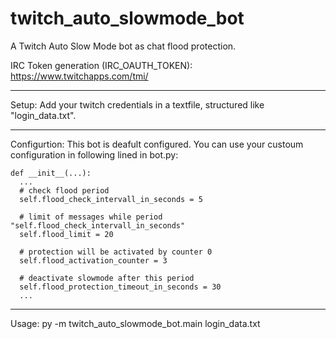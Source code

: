 # twitch_auto_slowmode_bot
A Twitch Auto Slow Mode bot as chat flood protection.


IRC Token generation (IRC_OAUTH_TOKEN): https://www.twitchapps.com/tmi/

____
Setup:  Add your twitch credentials in a textfile, structured like "login_data.txt".
____
Configurtion:
This bot is deafult configured. You can use your custoum configuration in following lined in bot.py:
```
def __init__(...):
  ...
  # check flood period
  self.flood_check_intervall_in_seconds = 5

  # limit of messages while period "self.flood_check_intervall_in_seconds"
  self.flood_limit = 20

  # protection will be activated by counter 0
  self.flood_activation_counter = 3

  # deactivate slowmode after this period
  self.flood_protection_timeout_in_seconds = 30
  ...
```  
 
____    
Usage:  py -m twitch_auto_slowmode_bot.main login_data.txt
